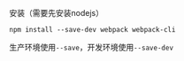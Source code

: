 
安装（需要先安装nodejs）
```
npm install --save-dev webpack webpack-cli
```

生产环境使用`--save`，开发环境使用`--save-dev`